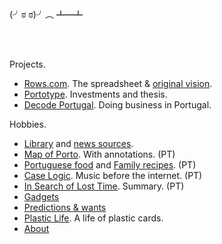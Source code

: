 <br/>

(╯ಠ ಠ)╯︵ ┻━┻

<br/>
<br/>

Projects.

- [Rows.com](https://rows.com). The spreadsheet & [original vision](docs/2014-12-21-one-cell-to-rule-them-all.md).
- [Portotype](https://portotype.com). Investments and thesis.
- [Decode Portugal](https://decodeportugal.com). Doing business in Portugal.

Hobbies.

- [Library](library/library.html) and [news sources](about/news-sources.md).
- [Map of Porto](/porto/). With annotations. (PT)
- [Portuguese food](/portuguese-food/) and [Family recipes](/family-recipes/). (PT)
- [Case Logic](/music/caselogic.md). Music before the internet. (PT)
- [In Search of Lost Time](/library/marcel-proust-in-search-of-lost-time.md). Summary. (PT)
- [Gadgets](docs/crush-index.html)
- [Predictions & wants](docs/predictions-and-wants.md)
- [Plastic Life](https://plasticlife.puter.site/). A life of plastic cards.
- [About](about/about.md)

